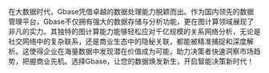 在大数据时代，Gbase凭借卓越的数据处理能力脱颖而出。作为国内领先的数据管理平台，Gbase不仅拥有强大的数据存储与分析功能，更在图计算领域展现了非凡的实力。其独特的图计算能力能够轻松应对千亿规模的关系网络分析，无论是社交网络中的复杂联系，还是商业生态中的隐秘关联，都能被精准捕捉和深度解析。这使得企业在海量数据中发现潜在价值成为可能，助力决策者快速洞察市场趋势，把握商业先机。选择Gbase，让您的数据焕发新生，开启智能决策新时代！